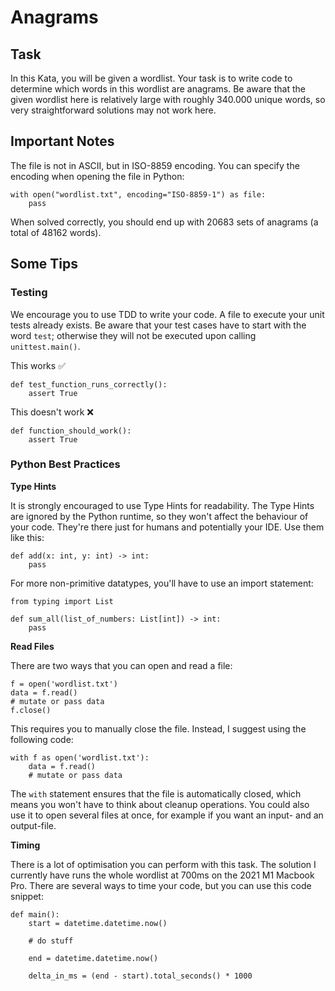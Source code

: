 # Anagrams

## Task

In this Kata, you will be given a wordlist. Your task is to write
code to determine which words in this wordlist are anagrams.
Be aware that the given wordlist here is relatively large with roughly
340.000 unique words, so very straightforward solutions may not work here.

## Important Notes

The file is not in ASCII, but in ISO-8859 encoding. You can specify the encoding
when opening the file in Python:

```
with open("wordlist.txt", encoding="ISO-8859-1") as file:
    pass
```

When solved correctly, you should end up with 20683 sets of anagrams
(a total of 48162 words).

## Some Tips

### Testing

We encourage you to use TDD to write your code. A file to execute your unit
tests already exists. Be aware that your test cases have to start with the
word `test`; otherwise they will not be executed upon calling `unittest.main()`.

This works ✅

```
def test_function_runs_correctly():
    assert True
```

This doesn't work ❌

```
def function_should_work():
    assert True
```

### Python Best Practices

**Type Hints**

It is strongly encouraged to use Type Hints for readability.
The Type Hints are ignored by the Python runtime, so they won't affect
the behaviour of your code. They're there just for humans and potentially
your IDE. Use them like this:

```
def add(x: int, y: int) -> int:
    pass
```

For more non-primitive datatypes, you'll have to use an import statement:

```
from typing import List

def sum_all(list_of_numbers: List[int]) -> int:
    pass
```

**Read Files**

There are two ways that you can open and read a file:

```
f = open('wordlist.txt')
data = f.read()
# mutate or pass data
f.close()
```

This requires you to manually close the file. Instead, I suggest using the following code:

```
with f as open('wordlist.txt'):
    data = f.read()
    # mutate or pass data
```

The `with` statement ensures that the file is automatically closed, which
means you won't have to think about cleanup operations. You could also use
it to open several files at once, for example if you want an input- and an output-file.

**Timing**

There is a lot of optimisation you can perform with this task. The solution
I currently have runs the whole wordlist at 700ms on the 2021 M1 Macbook Pro.
There are several ways to time your code, but you can use this code snippet:

```
def main():
    start = datetime.datetime.now()
    
    # do stuff
    
    end = datetime.datetime.now()
    
    delta_in_ms = (end - start).total_seconds() * 1000
```